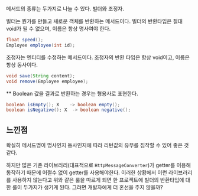메서드의 종류는 두가지로 나눌 수 있다. 빌더와 조정자.

빌더는 뭔가를 만들고 새로운 객체를 반환하는 메서드이다. 빌더의 반환타입은 절대 void가 될 수 없으며, 이름은 항상 명사여야 한다.

```java
float speed();
Employee employee(int id);
```

조정자는 엔티티를 수정하는 메서드이다. 조정자의 반환 타입은 항상 void이고, 이름은 항상 동사이다.

```java
void save(String content);
void remove(Employee employee);
```

** Boolean 값을 결과로 반환하는 경우는 형용사로 표현한다.

```java
boolean isEmpty(); X    -> boolean empty();
boolean isNegative(); X  -> boolean negative();
```

## 느낀점

확실히 메서드명이 명사인지 동사인지에 따라 리턴값의 유무를 짐작할 수 있어 좋은 것 같다.

하지만 많은 기존 라이브러리(대표적으로 `HttpMessageConverter`)가 getter를 이용해 동작하기 때문에 어쩔수 없이 getter를 사용해야한다. 이러한 상황에서 이런 라이브러리를 사용하지 않는다고 위와 같은 룰을 따르게 되면 한 프로젝트에 빌더의 반환타입에 대한 룰이 두가지가 생기게 된다. 그러면 개발자에게 더 혼선을 주지 않을까?